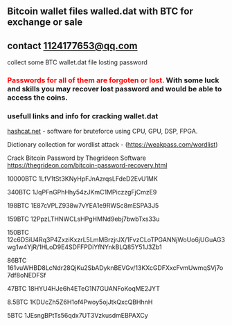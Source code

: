 ## Bitcoin wallet files walled.dat with BTC for exchange or sale
## contact 1124177653@qq.com

collect some BTC wallet.dat file losting password

### <span style="color:red"> Passwords for all of them are forgoten or lost. </span> With some luck and skills you may recover lost password and would be able to access the coins.

### usefull links and info for cracking wallet.dat
[hashcat.net](https://hashcat.net/hashcat/) - software for bruteforce using CPU, GPU, DSP, FPGA.

Dictionary collection for wordlist attack - (https://weakpass.com/wordlist)

Crack Bitcoin Password by Thegrideon Software  https://thegrideon.com/bitcoin-password-recovery.html


10000BTC  1LfV1tSt3KNyHpFJnAzrqsLFdeD2EvU1MK

340BTC    1JqPFnGPhHhy54zJKmC1MPiczzgFjCmzE9

198BTC    1E87cVPLZ938w7vYEA1e9RWSc8mESPA3J5

159BTC    12PpzLTHNWCLsHPgHMNd9ebj7bwbTxs33u

150BTC    12c6DSiU4Rq3P4ZxziKxzrL5LmMBrzjrJX/1FvzCLoTPGANNjWoUo6jUGuAG3wg1w4YjR/1HLoD9E4SDFFPDiYfNYnkBLQ85Y51J3Zb1

86BTC     161vuWHBD8LcNdr28QjKu2SbADyknBEVGv/13KXcGDFXxcFvmUwmqSVj7o7df8oNEDFSf

47BTC     18HYU4HJe6h4ETeG1N7GUANFoKoqME2JYT

8.5BTC    1KDUcZh5Z6H1of4Pwoy5ojJtkQxcQBHhnH

5BTC      1JEsngBPtTs56qdx7UT3VzkusdmEBPAXCy
